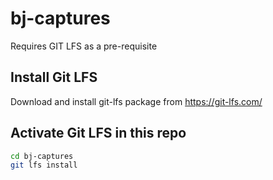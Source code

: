 # bj-captures

Requires GIT LFS as a pre-requisite

## Install Git LFS

Download and install git-lfs package from https://git-lfs.com/

## Activate Git LFS in this repo

``` bash
cd bj-captures
git lfs install
```
